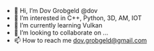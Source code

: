 - 👋 Hi, I’m Dov Grobgeld @dov
- 👀 I’m interested in C++, Python, 3D, AM, IOT
- 🌱 I’m currently learning Vulkan
- 💞️ I’m looking to collaborate on ...
- 📫 How to reach me dov.grobgeld@gmail.com

<!---
dov/dov is a ✨ special ✨ repository because its `README.md` (this file) appears on your GitHub profile.
You can click the Preview link to take a look at your changes.
--->
